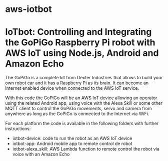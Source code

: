 # aws-iotbot
# IoTbot: Controlling and Integrating the GoPiGo Raspberry Pi robot with AWS IoT using Node.js, Android and Amazon Echo

The GoPiGo is a complete kit from Dexter Industries that allows to build your own robot car and it has a Raspberry Pi as its brain. It can become an Internet enabled device when connected to the AWS IoT service.

With this code the GoPiGo will be an AWS IoT device allowing an operator using the related Android app, using voice with the Alexa Skill or some other MQTT client to control the GoPiGo movements, servo and camera from anywhere as long as the GoPiGo is connected to the Internet via WiFi.

For each platform the code is available in the following folders with further instructions:

* iotbot-device: code to run the robot as an AWS IoT device
* iotbot-app: Android mobile app to remote control de robot
* iotbot-alexa_skill: AWS Lambda function to remote control the robot via voice with an Amazon Echo
